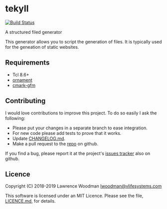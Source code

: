 tekyll
======

[![Build Status](https://travis-ci.org/lawrencewoodman/tekyll.svg?branch=master)](https://travis-ci.org/lawrencewoodman/tekyll)

A structured filed generator

This generator allows you to script the generation of files.  It is typically used for the geneation of static websites.

Requirements
------------
*  Tcl 8.6+
*  [ornament](https://github.com/lawrencewoodman/ornament_tcl)
*  [cmark-gfm](https://github.com/github/cmark-gfm)

Contributing
------------
I would love contributions to improve this project.  To do so easily I ask the following:

  * Please put your changes in a separate branch to ease integration.
  * For new code please add tests to prove that it works.
  * Update [CHANGELOG.md](https://github.com/lawrencewoodman/tekyll/blob/master/CHANGELOG.md).
  * Make a pull request to the [repo](https://github.com/lawrencewoodman/tekyll) on github.

If you find a bug, please report it at the project's [issues tracker](https://github.com/lawrencewoodman/tekyll/issues) also on github.


Licence
-------
Copyright (C) 2018-2019 Lawrence Woodman <lwoodman@vlifesystems.com>

This software is licensed under an MIT Licence.  Please see the file, [LICENCE.md](https://github.com/lawrencewoodman/tekyll/blob/master/LICENCE.md), for details.
